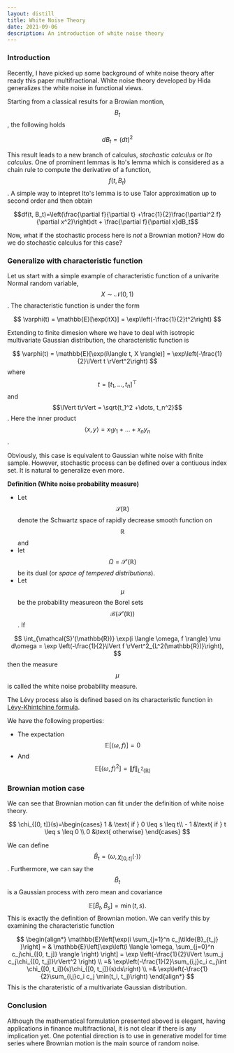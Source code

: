 ```yaml
---
layout: distill
title: White Noise Theory
date: 2021-09-06
description: An introduction of white noise theory
---
```


### Introduction
Recently, I have picked up some background of white noise theory after ready this paper <d-cite>multifractional</d-cite>. White noise theory developed by Hida generalizes the white noise in functional views. 

Starting from a classical results for a Browian montion, $$B_t$$, the following holds

$$dB_t = (dt)^2$$

This result leads to a new branch of calculus, *stochastic calculus* or *Ito calculus*. One of prominent lemmas is Ito's lemma which is considered as a chain rule to compute the derivative of a function, $$f(t, B_t)$$. A simple way to intepret Ito's lemma is to use Talor approximation up to second order and then obtain

$$df(t, B_t)=\left(\frac{\partial f}{\partial t} +\frac{1}{2}\frac{\partial^2 f}{\partial x^2}\right)dt + \frac{\partial f}{\partial x}dB_t$$

Now, what if the stochastic process here is *not* a Brownian motion? How do we do stochastic calculus for this case?

### Generalize with characteristic function

Let us start with a simple example of characteristic function of a univarite Normal random variable, $$X \sim \mathcal{N}(0, 1)$$. The characteristic function is under the form

$$
    \varphi(t) = \mathbb{E}[\exp(itX)] = \exp\left(-\frac{1}{2}t^2\right)
$$

Extending to finite dimesion where we have to deal with isotropic multivariate Gaussian distribution, the characteristic function is 

$$
    \varphi(t) = \mathbb{E}[\exp(i\langle t, X \rangle)] = \exp\left(-\frac{1}{2}\lVert t \rVert^2\right)
$$
where $$t = [t_1, \dots, t_n]^\top$$ and $$\lVert t\rVert = \sqrt{t_1^2 +\dots, t_n^2}$$. Here the inner product $$\langle x, y \rangle = x_1y_1 + \dots + x_ny_n$$. 

Obviously, this case is equivalent to Gaussian white noise with finite sample. However, stochastic process can be defined over a contiuous index set. It is natural to generalize even more. 

**Definition (White noise probability measure)** 

+ Let $$\mathcal{S}(\mathbb{R})$$ denote the Schwartz space of rapidly decrease smooth function on $$\mathbb{R}$$ and 
+ let $$\Omega = \mathcal{S}'(\mathbb{R})$$ be its dual (or *space of tempered distributions*). 
+ Let $$\mu$$ be the probability measureon the Borel sets $$\mathcal{B}(\mathcal{S}'(\mathbb{R}))$$. If 

$$
    \int_{\mathcal{S}'(\mathbb{R})} \exp(i \langle \omega, f \rangle) \mu d\omega = \exp \left(-\frac{1}{2}\lVert f \rVert^2_{L^2(\mathbb{R})}\right),
$$
then the measure $$\mu$$ is called the white noise probability measure. 


The Lévy process also is defined based on its characteristic function in <a href="https://en.wikipedia.org/wiki/L%C3%A9vy_process">Lévy-Khintchine formula</a>.

We have the following properties:

+ The expectation $$\mathbb{E}[\langle \omega, f\rangle] = 0$$
+ And $$\mathbb{E}[\langle \omega, f\rangle^2] = \lVert f \rVert_{L^2(\mathbb{R})}$$

### Brownian motion case
We can see that Brownian motion can fit under the definition of white noise theory.

$$
    \chi_{[0, t]}(s)=\begin{cases} 1 & \text{ if } 0 \leq s \leq t\\
    - 1 &\text{ if } t \leq s \leq 0 \\
    0 &\text{ otherwise}
    \end{cases}
$$

We can define $$\tilde{B}_t=\langle \omega, \chi_{[0, t]}(\cdot)\rangle$$. Furthermore, we can say the $$\tilde{B}_t$$ is a Gaussian process with zero mean and covariance

$$
\mathbb{E}[\tilde{B}_t, \tilde{B}_s] = \min(t,s).
$$
This is exactly the definition of Brownian motion. We can verify this by examining the characteristic function

$$
\begin{align*}
\mathbb{E}\left[\exp(i \sum_{j=1}^n c_j\tilde{B}_{t_j} )\right] = & \mathbb{E}\left[\exp\left(i \langle \omega, \sum_{j=0}^n c_j\chi_{[0, t_j]}  \rangle \right) \right] = \exp \left(-\frac{1}{2}\lVert \sum_j c_j\chi_{[0, t_j]}\rVert^2 \right) \\
=& \exp\left(-\frac{1}{2}\sum_{i,j}c_i c_j\int \chi_{[0, t_i]}(s)\chi_{[0, t_j]}(s)ds\right) \\
=& \exp\left(-\frac{1}{2}\sum_{i,j}c_i c_j \min(t_i, t_j)\right)
\end{align*}
$$
This is the charateristic of a multivariate Gaussian distribution.

### Conclusion
Although the mathematical formulation presented aboved is elegant, having applications in finance <d-cite>multifractional</d-cite>, it is not clear if there is any implication yet. One potential direction is to use in generative model for time series where Brownian motion is the main source of random noise. 